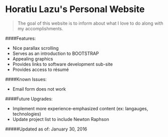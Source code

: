# Horatiu Lazu's Personal Website
> The goal of this website is to inform about what I love to do along with my accomplishments.

####Features:
* Nice parallax scrolling
* Serves as an introduction to BOOTSTRAP
* Appealing graphics
* Provides links to software development sub-site
* Provides access to résumé 

####Known Issues:
* Email form does not work

####Future Upgrades:
* Implement more experience-emphasized content (ex: langauges, technologies)
* Update project list to include Newton Raphson

#####Updated as of: January 30, 2016